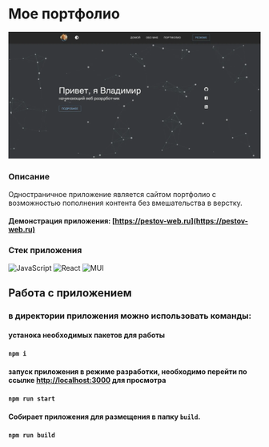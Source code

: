 # Мое портфолио
![Image of my portfolio](screenshot.webp)

### Описание
Одностраничное приложение является сайтом портфолио с возможностью пополнения контента без вмешательства в верстку.
#### Демонстрация приложения: [https://pestov-web.ru](https://pestov-web.ru)
### Стек приложения
![JavaScript](https://img.shields.io/badge/-JavaScript-141130?style=flat-square&logo=JavaScript)
![React](https://img.shields.io/badge/-React-141130?style=flat-square&logo=React)
![MUI](https://img.shields.io/badge/-MUI-141130?style=flat-square&logo=MUI)

## Работа с приложением

### в директории приложения можно использовать команды:

#### устанока необходимых пакетов для работы
#### `npm i`

#### запуск приложения в режиме разработки, необходимо перейти по ссылке  [http://localhost:3000](http://localhost:3000) для просмотра
#### `npm run start`

#### Собирает приложения для размещения в папку `build`.
#### `npm run build`

